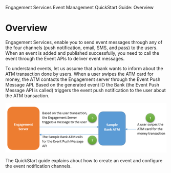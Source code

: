                             

Engagement Services Event Management QuickStart Guide: Overview

Overview
========

Engagement Services, enable you to send event messages through any of the four channels (push notification, email, SMS, and pass) to the users. When an event is added and published successfully, you need to call the event through the Event APIs to deliver event messages.

To understand events, let us assume that a bank wants to inform about the ATM transaction done by users. When a user swipes the ATM card for money, the ATM contacts the Engagement server through the Event Push Message API. Based on the generated event ID the Bank (the Event Push Message API is called) triggers the event push notification to the user about the ATM transaction.

![](Resources/Images/overviewflowdiagram_585x180.png)

The QuickStart guide explains about how to create an event and configure the event notification channels.
